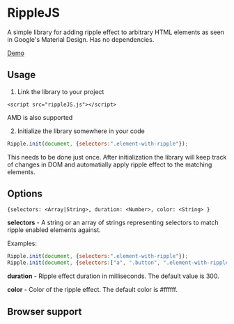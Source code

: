 # RippleJS
A simple library for adding ripple effect to arbitrary HTML elements as seen in Google's Material Design. Has no dependencies.

[Demo](https://github.com/armenbadalyan/ripplejs/edit/master/README.md)

## Usage

1. Link the library to your project
  
  `<script src="rippleJS.js"></script>`
  
  AMD is also supported
  
2. Initialize the library somewhere in your code
  
  ```javascript
  Ripple.init(document, {selectors:".element-with-ripple"});
  ```
  
  This needs to be done just once. After initialization the library will keep track of changes in DOM and automatially apply ripple effect to the matching elements.
  
## Options

   `
        {selectors: <Array|String>,
       duration: <Number>,
       color: <String>
       }
    `
  
  **selectors** - A string or an array of strings representing selectors to match ripple enabled elements against.
  
  Examples:
  ```javascript
  Ripple.init(document, {selectors:".element-with-ripple"});
  Ripple.init(document, {selectors:["a", ".button", ".element-with-ripple"]});
  ```
  **duration** - Ripple effect duration in milliseconds. The default value is 300.
  
  **color** - Color of the ripple effect. The default color is #ffffff.
  
## Browser support
